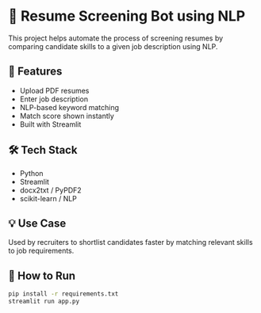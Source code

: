 # 🧠 Resume Screening Bot using NLP

This project helps automate the process of screening resumes by comparing candidate skills to a given job description using NLP.

## 🚀 Features
- Upload PDF resumes
- Enter job description
- NLP-based keyword matching
- Match score shown instantly
- Built with Streamlit

## 🛠️ Tech Stack
- Python
- Streamlit
- docx2txt / PyPDF2
- scikit-learn / NLP

## 💡 Use Case
Used by recruiters to shortlist candidates faster by matching relevant skills to job requirements.

## 📂 How to Run
```bash
pip install -r requirements.txt
streamlit run app.py
